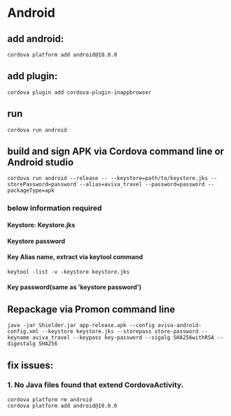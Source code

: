 # Android
## add android:

```
cordova platform add android@10.0.0
```

## add plugin:
```
cordova plugin add cordova-plugin-inappbrowser
```


## run
```
cordova run android
```

## build and sign APK via Cordova command line or Android studio
```
cordova run android --release -- --keystore=path/to/keystore.jks --storePassword=password --alias=aviva_travel --password=password --packageType=apk
```
### below information required
#### Keystore: Keystore.jks
#### Keystore password 
#### Key Alias name, extract via keytool command
```
keytool -list -v -keystore keystore.jks
```
#### Key password(same as 'keystore password')


## Repackage via Promon command line
```
java -jar Shielder.jar app-release.apk --config aviva-android-config.xml --keystore keystore.jks --storepass store-password --keyname aviva_travel --keypass key-password --sigalg SHA256withRSA --digestalg SHA256
```

## fix issues:
### 1. No Java files found that extend CordovaActivity.
```
cordova platform rm android
cordova platform add android@10.0.0
```

